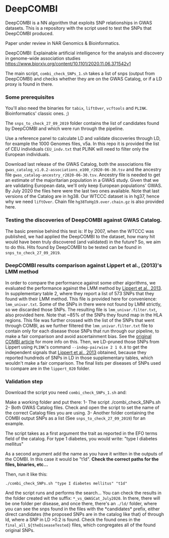 # DeepCOMBI
DeepCOMBI is a NN algorithm that exploits SNP relationships in GWAS datasets. This is a repository with the script used to test the SNPs that DeepCOMBI produced. 

Paper under review in NAR Genomics & Bioinformatics.

DeepCOMBI: Explainable artificial intelligence for the analysis and discovery in genome-wide association studies https://www.biorxiv.org/content/10.1101/2020.11.06.371542v1 

The main script, `combi_check_SNPs_1.sh` takes a list of snps (output from DeepCOMBI) and checks whether they are on the GWAS Catalog, or if a LD proxy is found in there.

### Some prerequisites

You'll also need the binaries for `tabix`, `liftOver`, `vcftools` and `PLINK`. Bioinformatics' classic ones. ;) 

The `snps_to_check_27_09_2019` folder contains the list of candidates found by DeepCOMBI and which were run through the pipeline.

Use a reference panel to calculate LD and validate discoveries through LD, for example the 1000 Genomes files, v5a. In this repo it is provided the list of CEU individuals `CEU_indv.txt` that PLINK will need to filter only the European individuals.

Download last release of the GWAS Catalog, both the associations file `gwas_catalog_v1.0.2-associations_e100_r2020-06-30.tsv` and the ancestry file `gwas_catalog-ancestry_r2020-06-30.tsv`. Ancestry file is needed to get an estimate of the majoritarian population in a GWAS study. Given that we are validating European data, we'll only keep European populations' GWAS. By July 2020 the files here were the last two ones available. Note that last versions of the Catalog are in hg38. Our WTCCC dataset is in hg37, hence why we need `liftOver`. Chain file `hg38ToHg19.over.chain.gz` is also provided here.

### Testing the discoveries of DeepCOMBI against GWAS Catalog. 
The basic premise behind this test is: If by 2007, when the WTCCC was published, we had applied the DeepCOMBI to the dataset, how many hit would have been truly discovered (and validated) in the future? So, we aim to do this. Hits found by DeepCOMBI to be tested can be found in `snps_to_check_27_09_2019`.

### DeepCOMBI results comparison against Lippert et al., (2013)'s LMM method
In order to compare the performance against some other algorithms, we evaluated the performance against the LMM method by [Lippert et al., 2013](https://www.nature.com/articles/srep01099). In supplementary table 2, where they report a list of 573 SNPs that they found with their LMM method. This file is provided here for convenience: `lmm_univar.txt`. Some of the SNPs in there were not found by LMM strictly, so we discarded those SNPs. The resulting file is `lmm_univar.filter.txt`, also provided here. Note that ~85% of the SNPs they found map in the HLA regions. This file was further crossed with the list of the SNPs that went through COMBI, as we further filtered the `lmm_univar.filter.txt` file to contain only for each disease those SNPs that run through our pipeline, to make a fair comparison and avoid ascertainment bias. See the [original COMBI article](https://www.nature.com/articles/srep36671) for more info on this. 
Then, we LD-pruned those SNPs from Lippert using `PLINK`'s command `--indep-pairwise 2 1 0.8` to get the independent signals that [Lippert et al., 2013](https://www.nature.com/articles/srep01099) obtained, because they reported hundreds of SNPs in LD in those supplementary tables, which wouldn't make a fair comparison. The final lists per diseases of SNPs used to compare are in the `lippert_020` folder.


### Validation step 

Download the script you need `combi_check_SNPs_1.sh` and:

Make a working folder and put there: 
1- The script ./combi_check_SNPs.sh 
2- Both GWAS Catalog files. Check and open the script to set the name of the correct Catalog files you are using. 
3- Another folder containing the COMBI output SNPs as a list (See `snps_to_check_27_09_2019`) for an example.

The script takes as a first argument the trait as reported in the EFO terms field of the catalog. For type 1 diabetes, you would write: "type I diabetes mellitus"

As a second argument add the name as you have it written in the outputs of the COMBI. In this case it would be "t1d". **Check the correct paths for the files, binaries, etc...**

Then, run it like this:

`./combi_check_SNPs.sh "type I diabetes mellitus" "t1d"`

And the script runs and performs the search... You can check the results in the folder created wit the suffix: `*_vs_GWASCat_July2020`. In there, there will be one folder per disease, and once there, there's an `./ld/` folder, where you can see the snps found in the files with the \*candidates\* prefix, either direct candidates (the proposed SNPs are in the catalog like that) of through ld, where a SNP in LD >0.2 is found. Check the found ones in the `final_all_${theDiseaseTested}` files, which congregates all of the found original SNPs.

